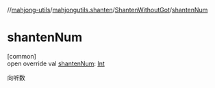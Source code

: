//[mahjong-utils](../../../index.md)/[mahjongutils.shanten](../index.md)/[ShantenWithoutGot](index.md)/[shantenNum](shanten-num.md)

# shantenNum

[common]\
open override val [shantenNum](shanten-num.md): [Int](https://kotlinlang.org/api/latest/jvm/stdlib/kotlin-stdlib/kotlin/-int/index.html)

向听数

